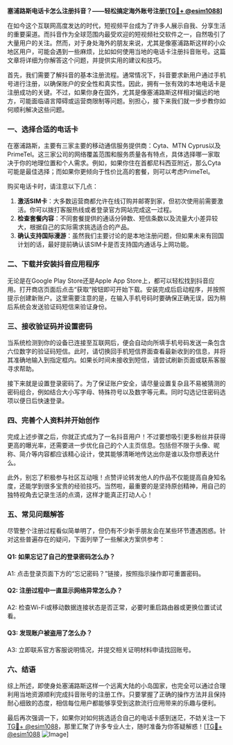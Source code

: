 **塞浦路斯电话卡怎么注册抖音？——轻松搞定海外账号注册[[TG💪+ @esim1088](https://t.me/s/esim1088)]**

在如今这个互联网高度发达的时代，短视频平台成为了许多人展示自我、分享生活的重要渠道。而抖音作为全球范围内最受欢迎的短视频社交软件之一，自然吸引了大量用户的关注。然而，对于身处海外的朋友来说，尤其是像塞浦路斯这样的小众地区用户，可能会遇到一些麻烦，比如如何使用当地的电话卡注册抖音账号。这篇文章将详细为你解答这个问题，并提供实用的建议和技巧。

首先，我们需要了解抖音的基本注册流程。通常情况下，抖音要求新用户通过手机号进行注册，以确保账户的安全性和真实性。因此，拥有一张有效的本地电话卡是注册成功的关键。不过，如果你身在国外，尤其是像塞浦路斯这样相对偏远的地方，可能面临语言障碍或运营商限制等问题。别担心，接下来我们就一步步教你如何顺利解决这些问题。

### 一、选择合适的电话卡

在塞浦路斯，主要有三家主要的移动通信服务提供商：Cyta、MTN Cyprus以及PrimeTel。这三家公司的网络覆盖范围和服务质量各有特点，具体选择哪一家取决于你的地理位置和个人需求。例如，如果你住在首都尼科西亚附近，那么Cyta可能是最佳选择；而如果你更倾向于性价比高的套餐，则可以考虑PrimeTel。

购买电话卡时，请注意以下几点：

1. **激活SIM卡**：大多数运营商都允许在线订购并邮寄到家，但初次使用前需要激活。你可以拨打客服热线或者登录官方网站完成这一过程。
2. **检查套餐内容**：不同套餐提供的通话分钟数、短信条数以及流量大小差异较大，根据自己的实际需求挑选适合的产品。
3. **确认支持国际漫游**：虽然我们主要讨论的是本地注册问题，但如果未来有回国计划的话，最好提前确认该SIM卡是否支持国内通话与上网功能。

### 二、下载并安装抖音应用程序

无论是在Google Play Store还是Apple App Store上，都可以轻松找到抖音应用。打开商店页面后点击“获取”按钮即可开始下载。安装完成后启动程序，并按照提示创建新账户。这里需要注意的是，在输入手机号码时要确保正确无误，因为稍后系统会发送验证码短信来验证身份。

### 三、接收验证码并设置密码

当系统检测到你的设备已连接至互联网后，便会自动向所填手机号码发送一条包含六位数字的验证码短信。此时，请切换回手机短信界面查看最新收到的信息，并将其准确地输入到指定框内。如果长时间未接收到短信，请尝试刷新页面或联系客服寻求帮助。

接下来就是设置登录密码了。为了保证账户安全，请尽量设置复杂且不易被猜测的密码组合，例如结合大小写字母、特殊符号以及数字等元素。同时勾选记住密码选项以便日后快速登录。

### 四、完善个人资料并开始创作

完成上述步骤之后，你就正式成为了一名抖音用户！不过要想吸引更多粉丝并获得更高的曝光率，还需要进一步优化自己的个人主页信息。包括但不限于头像、昵称、简介等内容都应该精心设计，使其能够清晰地传达出你是谁以及你想表达什么。

此外，别忘了积极参与社区互动哦！点赞评论转发他人的作品不仅能提高自身知名度，还能学到很多宝贵的经验技巧。当然啦，最重要的是坚持原创精神，用自己的独特视角去记录生活的点滴，这样才能真正打动人心！

### 五、常见问题解答

尽管整个注册过程看似简单明了，但仍有不少新手朋友会在某些环节遭遇困惑。针对这些普遍存在的疑问，下面列举了一些解决方案供参考：

#### Q1: 如果忘记了自己的登录密码怎么办？
A1: 点击登录页面下方的“忘记密码？”链接，按照指示操作即可重置密码。

#### Q2: 注册过程中一直显示网络异常怎么办？
A2: 检查Wi-Fi或移动数据连接状态是否正常，必要时重启路由器或更换位置试试看。

#### Q3: 发现账户被盗用了怎么办？
A3: 立即联系官方客服说明情况，并提交相关证明材料申请找回账号。

### 六、结语

综上所述，即使身处塞浦路斯这样一个远离大陆的小岛国家，也完全可以通过合理利用当地资源顺利完成抖音账号的注册工作。只要掌握了正确的操作方法并且保持耐心细致的态度，相信每位用户都能够享受到这款流行应用带来的乐趣与便利。

最后再次强调一下，如果你对如何挑选适合自己的电话卡感到迷茫，不妨关注一下[TG💪+ @esim1088](https://t.me/s/esim1088)，那里汇聚了许多专业人士，随时准备为你答疑解惑！[[TG💪+ @esim1088](https://t.me/s/esim1088) ![Image](https://i.postimg.cc/4NQfJmqS/Snipaste-2025-05-13-00-14-12.png)]